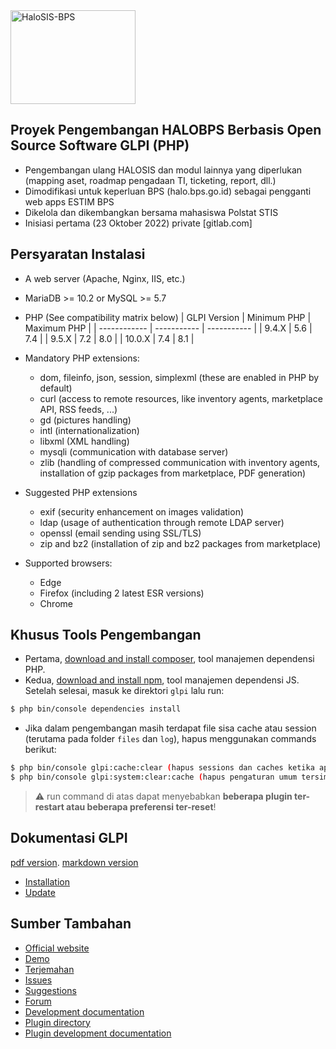 <img src='https://upload.wikimedia.org/wikipedia/commons/thumb/2/28/Lambang_Badan_Pusat_Statistik_%28BPS%29_Indonesia.svg/1280px-Lambang_Badan_Pusat_Statistik_%28BPS%29_Indonesia.svg.png' alt='HaloSIS-BPS' width='200' height='150' class='center'> 

## Proyek Pengembangan HALOBPS Berbasis Open Source Software GLPI (PHP)
* Pengembangan ulang HALOSIS dan modul lainnya yang diperlukan (mapping aset, roadmap pengadaan TI, ticketing, report, dll.)
* Dimodifikasi untuk keperluan BPS (halo.bps.go.id) sebagai pengganti web apps ESTIM BPS
* Dikelola dan dikembangkan bersama mahasiswa Polstat STIS
* Inisiasi pertama (23 Oktober 2022) private [gitlab.com]

## Persyaratan Instalasi

* A web server (Apache, Nginx, IIS, etc.)
* MariaDB >= 10.2 or MySQL >= 5.7
* PHP (See compatibility matrix below)
    | GLPI Version | Minimum PHP | Maximum PHP |
    | ------------ | ----------- | ----------- |
    | 9.4.X        | 5.6         | 7.4         |
    | 9.5.X        | 7.2         | 8.0         |
    | 10.0.X       | 7.4         | 8.1         |
* Mandatory PHP extensions:
    - dom, fileinfo, json, session, simplexml (these are enabled in PHP by default)
    - curl (access to remote resources, like inventory agents, marketplace API, RSS feeds, ...)
    - gd (pictures handling)
    - intl (internationalization)
    - libxml (XML handling)
    - mysqli (communication with database server)
    - zlib (handling of compressed communication with inventory agents, installation of gzip packages from marketplace, PDF generation)

* Suggested PHP extensions
    - exif (security enhancement on images validation)
    - ldap (usage of authentication through remote LDAP server)
    - openssl (email sending using SSL/TLS)
    - zip and bz2 (installation of zip and bz2 packages from marketplace)

 * Supported browsers:
    - Edge
    - Firefox (including 2 latest ESR versions)
    - Chrome

## Khusus Tools Pengembangan
* Pertama, [download and install composer](https://getcomposer.org/), tool manajemen dependensi PHP.
* Kedua, [download and install npm](https://www.npmjs.com/), tool manajemen dependensi JS.
Setelah selesai, masuk ke direktori ```glpi``` lalu run:

```bash
$ php bin/console dependencies install
```
* Jika dalam pengembangan masih terdapat file sisa cache atau session (terutama pada folder ```files``` dan ```log```), hapus menggunakan commands berikut:
```bash
$ php bin/console glpi:cache:clear (hapus sessions dan caches ketika aplikasi berjalan)
$ php bin/console glpi:system:clear:cache (hapus pengaturan umum tersimpan ketika aplikasi berjalan)
```
> :warning: run command di atas dapat menyebabkan **beberapa plugin ter-restart atau beberapa preferensi ter-reset**!

## Dokumentasi GLPI

[pdf version](https://forge.glpi-project.org/attachments/download/1901/glpidoc-0.85-en-partial.pdf).
[markdown version](https://github.com/glpi-project/doc)

* [Installation](https://readthedocs.org/projects/glpi-install/)
* [Update](https://glpi-install.readthedocs.io/en/latest/update.html)


## Sumber Tambahan

* [Official website](http://glpi-project.org)
* [Demo](https://www.glpi-network.cloud)
* [Terjemahan](https://www.transifex.com/glpi/public/)
* [Issues](https://github.com/glpi-project/glpi/issues)
* [Suggestions](http://suggest.glpi-project.org)
* [Forum](http://forum.glpi-project.org)
* [Development documentation](http://glpi-developer-documentation.readthedocs.io/en/master/)
* [Plugin directory](http://plugins.glpi-project.org)
* [Plugin development documentation](http://glpi-developer-documentation.readthedocs.io/en/master/plugins/index.html)